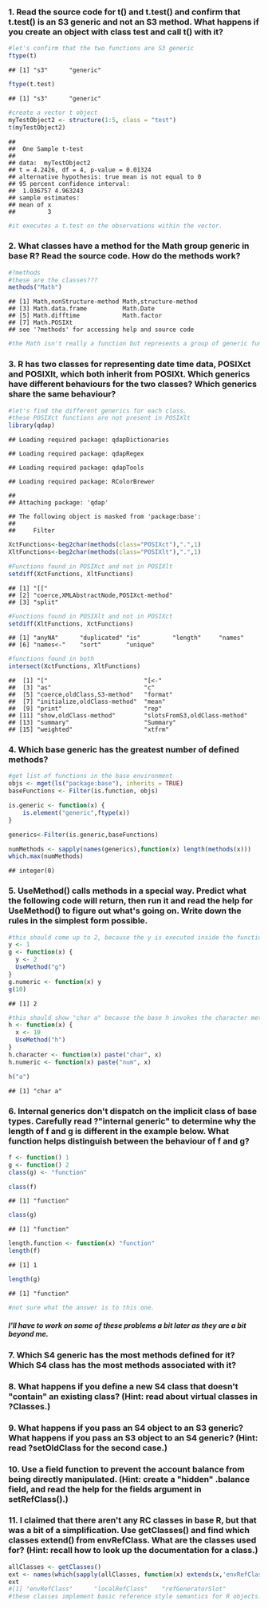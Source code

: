 ### 1. Read the source code for t() and t.test() and confirm that t.test() is an S3 generic and not an S3 method. What happens if you create an object with class test and call t() with it?

``` r
#let's confirm that the two functions are S3 generic
ftype(t)
```

    ## [1] "s3"      "generic"

``` r
ftype(t.test)
```

    ## [1] "s3"      "generic"

``` r
#create a vector t object
myTestObject2 <- structure(1:5, class = "test")
t(myTestObject2)
```

    ## 
    ##  One Sample t-test
    ## 
    ## data:  myTestObject2
    ## t = 4.2426, df = 4, p-value = 0.01324
    ## alternative hypothesis: true mean is not equal to 0
    ## 95 percent confidence interval:
    ##  1.036757 4.963243
    ## sample estimates:
    ## mean of x 
    ##         3

``` r
#it executes a t.test on the observations within the vector.
```

### 2. What classes have a method for the Math group generic in base R? Read the source code. How do the methods work?

``` r
#?methods
#these are the classes???
methods("Math")
```

    ## [1] Math,nonStructure-method Math,structure-method   
    ## [3] Math.data.frame          Math.Date               
    ## [5] Math.difftime            Math.factor             
    ## [7] Math.POSIXt             
    ## see '?methods' for accessing help and source code

``` r
#the Math isn't really a function but represents a group of generic functions (e.g., +,-, sin, cos) that are supplied to other functions. Allows for the creation of more complex objects. 
```

### 3. R has two classes for representing date time data, POSIXct and POSIXlt, which both inherit from POSIXt. Which generics have different behaviours for the two classes? Which generics share the same behaviour?

``` r
#let's find the different generics for each class.
#these POSIXct functions are not present in POSIXlt
library(qdap)
```

    ## Loading required package: qdapDictionaries

    ## Loading required package: qdapRegex

    ## Loading required package: qdapTools

    ## Loading required package: RColorBrewer

    ## 
    ## Attaching package: 'qdap'

    ## The following object is masked from 'package:base':
    ## 
    ##     Filter

``` r
XctFunctions<-beg2char(methods(class="POSIXct"),".",1)
XltFunctions<-beg2char(methods(class="POSIXlt"),".",1)

#Functions found in POSIXct and not in POSIXlt
setdiff(XctFunctions, XltFunctions)
```

    ## [1] "[["                                   
    ## [2] "coerce,XMLAbstractNode,POSIXct-method"
    ## [3] "split"

``` r
#Functions found in POSIXlt and not in POSIXct
setdiff(XltFunctions, XctFunctions)
```

    ## [1] "anyNA"      "duplicated" "is"         "length"     "names"     
    ## [6] "names<-"    "sort"       "unique"

``` r
#functions found in both
intersect(XctFunctions, XltFunctions)
```

    ##  [1] "["                           "[<-"                        
    ##  [3] "as"                          "c"                          
    ##  [5] "coerce,oldClass,S3-method"   "format"                     
    ##  [7] "initialize,oldClass-method"  "mean"                       
    ##  [9] "print"                       "rep"                        
    ## [11] "show,oldClass-method"        "slotsFromS3,oldClass-method"
    ## [13] "summary"                     "Summary"                    
    ## [15] "weighted"                    "xtfrm"

### 4. Which base generic has the greatest number of defined methods?

``` r
#get list of functions in the base environment
objs <- mget(ls("package:base"), inherits = TRUE)
baseFunctions <- Filter(is.function, objs)

is.generic <- function(x) {
    is.element("generic",ftype(x))
}

generics<-Filter(is.generic,baseFunctions)

numMethods <- sapply(names(generics),function(x) length(methods(x)))
which.max(numMethods)
```

    ## integer(0)

### 5. UseMethod() calls methods in a special way. Predict what the following code will return, then run it and read the help for UseMethod() to figure out what's going on. Write down the rules in the simplest form possible.

``` r
#this should come up to 2, because the y is executed inside the function g and not in the global environment
y <- 1
g <- function(x) {
  y <- 2
  UseMethod("g")
}
g.numeric <- function(x) y
g(10)
```

    ## [1] 2

``` r
#this should show "char a" because the base h invokes the character method. If you execute something like `(h1)`, it will pass it to the numeric method and the ouput should be `num 1`.
h <- function(x) {
  x <- 10
  UseMethod("h")
}
h.character <- function(x) paste("char", x)
h.numeric <- function(x) paste("num", x)

h("a")
```

    ## [1] "char a"

### 6. Internal generics don't dispatch on the implicit class of base types. Carefully read ?"internal generic" to determine why the length of f and g is different in the example below. What function helps distinguish between the behaviour of f and g?

``` r
f <- function() 1
g <- function() 2
class(g) <- "function"

class(f)
```

    ## [1] "function"

``` r
class(g)
```

    ## [1] "function"

``` r
length.function <- function(x) "function"
length(f)
```

    ## [1] 1

``` r
length(g)
```

    ## [1] "function"

``` r
#not sure what the answer is to this one.
```

##### I'll have to work on some of these problems a bit later as they are a bit beyond me.

### 7. Which S4 generic has the most methods defined for it? Which S4 class has the most methods associated with it?

### 8. What happens if you define a new S4 class that doesn't "contain" an existing class? (Hint: read about virtual classes in ?Classes.)

### 9. What happens if you pass an S4 object to an S3 generic? What happens if you pass an S3 object to an S4 generic? (Hint: read ?setOldClass for the second case.)

### 10. Use a field function to prevent the account balance from being directly manipulated. (Hint: create a "hidden" .balance field, and read the help for the fields argument in setRefClass().)

### 11. I claimed that there aren't any RC classes in base R, but that was a bit of a simplification. Use getClasses() and find which classes extend() from envRefClass. What are the classes used for? (Hint: recall how to look up the documentation for a class.)

``` r
allClasses <- getClasses()
ext <- names(which(sapply(allClasses, function(x) extends(x,'envRefClass'))))
ext
#[1] "envRefClass"      "localRefClass"    "refGeneratorSlot"
#these classes implement basic reference style semantics for R objects.
```
